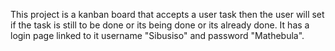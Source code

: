 This project is a kanban board that accepts a user task then the user will set if the task is still to be done or its being done or its already done. It has a login page linked to it username "Sibusiso" and password "Mathebula".
